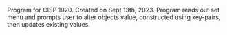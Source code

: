 Program for CISP 1020. Created on Sept 13th, 2023. 
Program reads out set menu and prompts user to alter objects value, constructed using key-pairs, then updates existing values.

